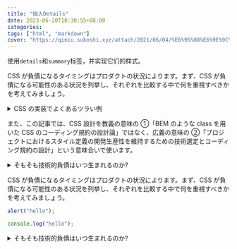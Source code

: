 ```yaml
---
title: "插入Details"
date: 2023-06-20T18:30:55+08:00
categories: 
tags: ["html", "markdown"]
cover: "https://qiniu.sukoshi.xyz/attach/2021/06/04/%E6%95%88%E6%9E%9C%E5%9B%BE.jpg"
---
```


使用`details`和`summary`标签，并实现它们的样式。

CSS が負債になるタイミングはプロダクトの状況によります。まず、CSS が負債になる可能性のある状況を列挙し、それぞれを比較する中で何を重視すべきかを考えてみましょう。

<details>
  <summary>CSS の実装でよくあるツラい例</summary>
  <div class="details-content">
    <ul>
      <li>によってむやみに高い詳細度や重要度でスタイルが書かれているために、適用されると思っているスタイルが適用されない</li>
      <li>同じ要素に対してむやみに上書きしてスタイルが定義されている・適用範囲の広いスタイルに依存していて、スタイルを修正すると思っている要素だけでなく他の要素にも影響が出てしまう</li>
      <li>モジュール(コンポーネント)がマージンを持っていて他に転用したときに既存のスタイルを修正することなく使えない</li>
    </ul>
  </div>
  <div class="details-content">
    <figure class="figure-image">
      <img class="figure-image--img" src="https://qiniu.sukoshi.xyz/video/DECO27%20-%20%E6%84%9B%E8%A8%80%E8%91%89%E2%85%A2%20feat.%20%E5%88%9D%E9%9F%B3%E3%83%9F%E3%82%AF.mp4?vframe/jpg/offset/10" title="中和街道" alt="测试图片" loading="lazy">
      <figcaption class="figure-image--title">中和街道</figcaption>
    </figure>
  </div>
</details>

また、この記事では、CSS 設計を教義の意味の ①「BEM のような class を用いた CSS のコーディング規約の設計論」ではなく、広義の意味の ②「プロジェクトにおけるスタイル定義の開発生産性を維持するための技術選定とコーディング規約の設計」という意味合いで使います。

<details>
  <summary>そもそも技術的負債はいつ生まれるのか?</summary>
  <div class="details-content">
    <p>前提として、技術的負債というものはどんな状況であっても生まれ「プロジェクト・プロダクトにおける現在の技術的負債は何か」という視点の切り口の変化によってソフトウェアの開発における技術選定や設計、実装が技術的負債になる状況もあればならない状況もあります。</p>
    <p>ソフトウェア設計における技術選定や設計の決定は、常に何かしらのトレードオフを伴います。そのため、完全に負債がない状況を作り出すことは難しいと言えます。</p>
    <p>そのため Tailwind CSS のようなパッケージ化された技術によって CSS 設計の課題を解決しようとするときは、「どのような状況は避けたくて」「技術によって何の価値を得たいか」を明確にすることが重要でしょう。</p>
  </div>
</details>

CSS が負債になるタイミングはプロダクトの状況によります。まず、CSS が負債になる可能性のある状況を列挙し、それぞれを比較する中で何を重視すべきかを考えてみましょう。

```js
alert("hello");

console.log("hello");
```

<details>
  <summary>そもそも技術的負債はいつ生まれるのか?</summary>
  <div class="details-content">
    <p>123</p>
  </div>
</details>
